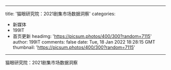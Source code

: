 
---
title: '猫眼研究院：2021剧集市场数据洞察'
categories: 
 - 新媒体
 - 199IT
 - 首页更新
headimg: 'https://picsum.photos/400/300?random=7115'
author: 199IT
comments: false
date: Tue, 18 Jan 2022 18:28:15 GMT
thumbnail: 'https://picsum.photos/400/300?random=7115'
---

<div>   
猫眼研究院：2021剧集市场数据洞察  
</div>
            